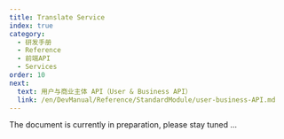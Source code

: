 ```yaml
---
title: Translate Service
index: true
category:
  - 研发手册
  - Reference
  - 前端API
  - Services
order: 10
next:
  text: 用户与商业主体 API（User & Business API）
  link: /en/DevManual/Reference/StandardModule/user-business-API.md
---
```


The document is currently in preparation, please stay tuned ...